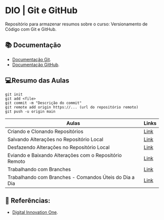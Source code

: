 # DIO | Git e GitHub

Repositório para armazenar resumos sobre o curso: Versionamento de Código com Git e GitHub.

## 📚 Documentação
- [Documentação Git](https://git-scm.com/doc).
- [Documentação GitHub](https://docs.github.com/pt).

## 💻Resumo das Aulas
    git init
    git add <file>
    git commit -m "Descrição do commit"
    git remote add origin https://... (url do repositório remoto)
    git push -u origin main

| Aulas | Links |
|------|--------|
Criando e Clonando Repositórios | [Link](https://web.dio.me/course/versionamento-de-codigo-com-git-e-github/learning/a377a00b-461c-4ab0-8258-3addd2fef14c?back=/track/santander-2024-backend-com-java&tab=undefined&moduleId=undefined)
Salvando Alterações no Repositório Local | [Link](https://web.dio.me/course/versionamento-de-codigo-com-git-e-github/learning/599dd3dd-d189-474f-a55c-22f37b4472da?back=/track/santander-2024-backend-com-java&tab=undefined&moduleId=undefined)
Desfazendo Alterações no Repositório Local | [Link](https://web.dio.me/course/versionamento-de-codigo-com-git-e-github/learning/3f9f2336-6fd5-44cb-ba39-d1a4f6448023?back=/track/santander-2024-backend-com-java&tab=undefined&moduleId=undefined)
Eviando e Baixando Alterações com o Repositório Remoto | [Link](https://web.dio.me/course/versionamento-de-codigo-com-git-e-github/learning/dd17c56e-2327-493c-942a-358a49a26549?back=/track/santander-2024-backend-com-java&tab=undefined&moduleId=undefined)
Trabalhando com Branches | [Link](https://web.dio.me/course/versionamento-de-codigo-com-git-e-github/learning/2c7fd2b1-e7c4-4947-9b07-ffcbfb4bd689?back=/track/santander-2024-backend-com-java&tab=undefined&moduleId=undefined)
Trabalhando com Branches - Comandos Úteis do Dia a Dia | [Link](https://web.dio.me/course/versionamento-de-codigo-com-git-e-github/learning/80018fab-daac-4917-8527-a6be2e0c3cf0?back=/track/santander-2024-backend-com-java&tab=undefined&moduleId=undefined)

## 🔎 Referências:
- [Digital Innovation One](https://www.dio.me/).
